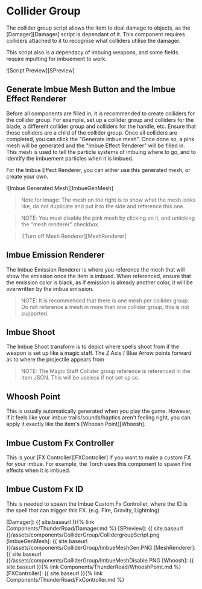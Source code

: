 # Collider Group

The collider group script allows the item to deal damage to objects, as the [Damager][Damager] script is dependant of it. This component requires colliders attached to it to recognise what colliders utilise the damager.

This script also is a dependacy of imbuing weapons, and some fields require inputting for imbuement to work.

![Script Preview][SPreview]

## Generate Imbue Mesh Button and the Imbue Effect Renderer

Before all components are filled in, it is recommended to create colliders for the collider group. For example, set up a collider group and colliders for the blade, a different collider group and colliders for the handle, etc. Ensure that these colliders are a child of the collider group.
Once all colliders are completed, you can click the "Generate imbue mesh". Once done so, a pink mesh will be generated and the "Imbue Effect Renderer" will be filled in. This mesh is used to tell the particle systems of imbuing where to go, and to identify the imbuement particles when it is imbued.

For the Imbue Effect Renderer, you can either use this generated mesh, or create your own.

![Imbue Generated Mesh][ImbueGenMesh]
> Note for Image: The mesh on the right is to show what the mesh looks like, do not duplicate and put it to the side and reference this one.

> NOTE: You must disable the pink mesh by clicking on it, and unticking the "mesh renderer" checkbox.

> ![Turn off Mesh Renderer][MeshRenderer]

## Imbue Emission Renderer

The Imbue Emission Renderer is where you reference the mesh that will show the emission once the item is imbued. When referenced, ensure that the emission color is black, as if emission is already another color, it will be overwritten by the imbue emission. 

> NOTE: It is recommended that there is one mesh per collider group. Do not reference a mesh in more than one collider group, this is not supported.

## Imbue Shoot

The Imbue Shoot transform is to depict where spells shoot from if the weapon is set up like a magic staff. The Z Axis / Blue Arrow points forward as to where the projectile appears from

> NOTE: The Magic Staff Collider group reference is referenced in the Item JSON. This will be useless if not set up so.

## Whoosh Point

This is usually automatically generated when you play the game. However, if it feels like your imbue trails/sounds/haptics aren't feeling right, you can apply it exactly like the item's [Whoosh Point][Whoosh].

## Imbue Custom Fx Controller

This is your [FX Controller][FXController] if you want to make a custom FX for your imbue. For example, the Torch uses this component to spawn Fire effects when it is imbued.

## Imbue Custom Fx ID

This is needed to spawn the Imbue Custom Fx Controller, where the ID is the spell that can trigger this FX. (e.g. Fire, Gravity, Lightning)

[Damager]:      {{ site.baseurl }}{% link Components/ThunderRoad/Damager.md %}
[SPreview]:     {{ site.baseurl }}/assets/components/ColliderGroup/CollidergroupScript.png
[ImbueGenMesh]: {{ site.baseurl }}/assets/components/ColliderGroup/ImbueMeshGen.PNG
[MeshRenderer]: {{ site.baseurl }}/assets/components/ColliderGroup/ImbueMeshDisable.PNG
[Whoosh]:       {{ site.baseurl }}{% link Components/ThunderRoad/WhooshPoint.md %}
[FXController]: {{ site.baseurl }}{% link Components/ThunderRoad/FxController.md %}